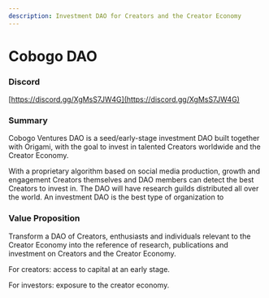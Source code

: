 ```yaml
---
description: Investment DAO for Creators and the Creator Economy
---
```


# Cobogo DAO

### Discord

[https://discord.gg/XgMsS7JW4G](https://discord.gg/XgMsS7JW4G)

### Summary&#x20;

Cobogo Ventures DAO is a seed/early-stage investment DAO built together with Origami, with the goal to invest in talented Creators worldwide and the Creator Economy.

With a proprietary algorithm based on social media production, growth and engagement Creators themselves and DAO members can detect the best Creators to invest in. The DAO will have research guilds distributed all over the world. An investment DAO is the best type of organization to&#x20;

### Value Proposition

Transform a DAO of Creators, enthusiasts and individuals relevant to the Creator Economy into the reference of research, publications and investment on Creators and the Creator Economy.

For creators: access to capital at an early stage.&#x20;

For investors: exposure to the creator economy.


